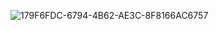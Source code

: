 
![179F6FDC-6794-4B62-AE3C-8F8166AC6757](https://user-images.githubusercontent.com/29016489/144535400-c7e4ce1f-ad79-4048-8d58-fbfa0cdc46ff.JPG)
